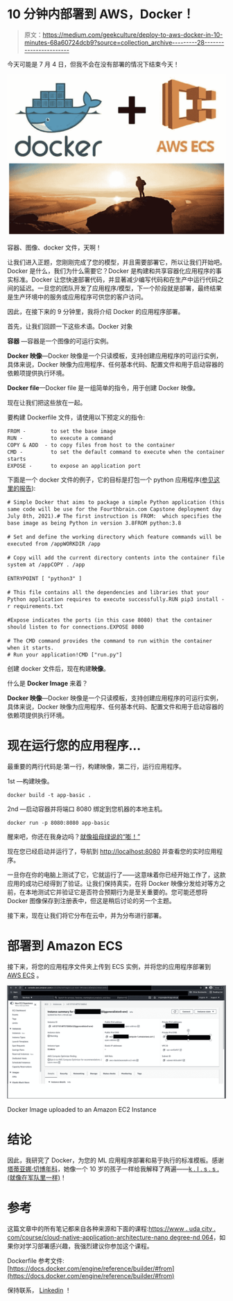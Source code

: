 # 10 分钟内部署到 AWS，Docker！

> 原文：<https://medium.com/geekculture/deploy-to-aws-docker-in-10-minutes-68a60724dcb9?source=collection_archive---------28----------------------->

今天可能是 7 月 4 日，但我不会在没有部署的情况下结束今天！

![](img/c7b1c89bbe570d60588bd2682a54b924.png)

容器、图像、docker 文件，天啊！

让我们进入正题，您刚刚完成了您的模型，并且需要部署它，所以让我们开始吧。Docker 是什么，我们为什么需要它？Docker 是构建和共享容器化应用程序的事实标准。Docker 让您快速部署代码，并显著减少编写代码和在生产中运行代码之间的延迟。一旦您的团队开发了应用程序/模型，下一个阶段就是部署，最终结果是生产环境中的服务或应用程序可供您的客户访问。

因此，在接下来的 9 分钟里，我将介绍 Docker 的应用程序部署。

首先，让我们回顾一下这些术语。Docker 对象

**容器** —容器是一个图像的可运行实例。

**Docker 映像**—Docker 映像是一个只读模板，支持创建应用程序的可运行实例，具体来说，Docker 映像为应用程序、任何基本代码、配置文件和用于启动容器的依赖项提供执行环境。

**Docker file**—Docker file 是一组简单的指令，用于创建 Docker 映像。

现在让我们把这些放在一起。

要构建 Dockerfile 文件，请使用以下预定义的指令:

```
FROM -        to set the base image
RUN -         to execute a command
COPY & ADD  - to copy files from host to the container
CMD -         to set the default command to execute when the container starts
EXPOSE -      to expose an application port
```

下面是一个 docker 文件的例子，它的目标是打包一个 python 应用程序([参见这里的报告](https://github.com/Milan-Chicago/GLG-Automated-Meta-data-Tagging)):

```
# Simple Docker that aims to package a simple Python application (this same code will be use for the Fourthbrain.com Capstone deployment day July 8th, 2021).# The first instruction is FROM:  which specifies the base image as being Python in version 3.8FROM python:3.8

# Set and define the working directory which feature commands will be executed from /appWORKDIR /app

# Copy will add the current directory contents into the container file system at /appCOPY . /app

ENTRYPOINT [ "python3" ]

# This file contains all the dependencies and libraries that your Python application requires to execute successfully.RUN pip3 install -r requirements.txt

#Expose indicates the ports (in this case 8080) that the container should listen to for connections.EXPOSE 8080

# The CMD command provides the command to run within the container when it starts.
# Run your application!CMD ["run.py"]
```

创建 docker 文件后，现在构建**映像**。

什么是 **Docker Image** 来着？

**Docker 映像**—Docker 映像是一个只读模板，支持创建应用程序的可运行实例，具体来说，Docker 映像为应用程序、任何基本代码、配置文件和用于启动容器的依赖项提供执行环境。

# 现在运行您的应用程序…

最重要的两行代码是:第一行，构建映像，第二行，运行应用程序。

1st —构建映像。

```
docker build -t app-basic .
```

2nd —启动容器并将端口 8080 绑定到您机器的本地主机。

```
docker run -p 8080:8080 app-basic
```

醒来吧，你还在我身边吗？[就像祖母绿说的“嘭！”](https://www.youtube.com/watch?v=fifveIlcXlA)

现在您已经启动并运行了，导航到 [http://localhost:8080](http://localhost:8080) 并查看您的实时应用程序。

一旦你在你的电脑上测试了它，它就运行了——这意味着你已经开始工作了，这款应用的成功已经得到了验证。让我们保持真实，在将 Docker 映像分发给对等方之前，在本地测试它并验证它是否符合预期行为是至关重要的。您可能还想将 Docker 图像保存到注册表中，但这是稍后讨论的另一个主题。

接下来，现在让我们将它分布在云中，并为分布进行部署。

# 部署到 Amazon ECS

接下来，将您的应用程序文件夹上传到 ECS 实例，并将您的应用程序部署到 [AWS ECS](https://docs.aws.amazon.com/ecs/?id=docs_gateway) 。

![](img/676e89999859d73d250bdb82263dd08b.png)

Docker Image uploaded to an Amazon EC2 Instance

# 结论

因此，我研究了 Docker，为您的 ML 应用程序部署和易于执行的标准模板。感谢[塔蒂亚娜·切博年科](https://www.linkedin.com/in/tatiana-chebonenko-57661629/)，她像一个 10 岁的孩子一样给我解释了两遍——[k . I . s . s .(就像在军队里一样)](https://en.wikipedia.org/wiki/KISS_principle)！

# 参考

这篇文章中的所有笔记都来自各种来源和下面的课程:[https://www . uda city . com/course/cloud-native-application-architecture-nano degree-nd 064](https://www.udacity.com/course/cloud-native-application-architecture-nanodegree--nd064)，如果你对学习部署感兴趣，我强烈建议你参加这个课程。

Dockerfile 参考文件:[https://docs.docker.com/engine/reference/builder/#from](https://docs.docker.com/engine/reference/builder/#from)

保持联系， [Linkedin](https://www.linkedin.com/in/milan-mcgraw/) ！